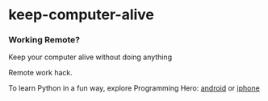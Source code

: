 # keep-computer-alive
### Working Remote?
Keep your computer alive without doing anything

Remote work hack. 

To learn Python in a fun way, explore Programming Hero: [android](https://play.google.com/store/apps/details?id=com.learnprogramming.codecamp) or [iphone](apps.apple.com/us/app/programming-hero-coding-fun/id1478201849)
